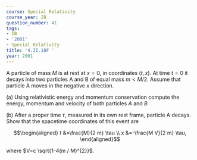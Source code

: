 ```yaml
---
course: Special Relativity
course_year: IB
question_number: 41
tags:
- IB
- '2001'
- Special Relativity
title: '4.II.18F '
year: 2001
---
```



A particle of mass $M$ is at rest at $x=0$, in coordinates $(t, x)$. At time $t=0$ it decays into two particles $\mathrm{A}$ and $\mathrm{B}$ of equal mass $m<M / 2$. Assume that particle A moves in the negative $x$ direction.

(a) Using relativistic energy and momentum conservation compute the energy, momentum and velocity of both particles $A$ and $B$

(b) After a proper time $\tau$, measured in its own rest frame, particle A decays. Show that the spacetime coordinates of this event are

$$\begin{aligned}
t &=\frac{M}{2 m} \tau \\
x &=-\frac{M V}{2 m} \tau,
\end{aligned}$$

where $V=c \sqrt{1-4(m / M)^{2}}$.